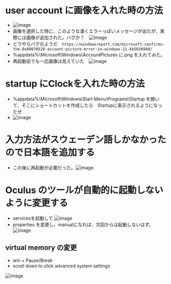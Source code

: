 
# user account に画像を入れた時の方法
* ![image](https://github.com/jamad/jamad.github.io/assets/949913/0f4e780d-c0fe-4bd9-81f1-89282834ae8f)
* 画像を選択した時に、このような凄くエラーっぽいメッセージが出たが、実際には画像が追加された。バグか？　![image](https://github.com/jamad/jamad.github.io/assets/949913/a86f030c-6a46-40f9-a32b-8c35eca4e88e)
* どうやらバグのようだ　`https://windowsreport.com/microsoft-confirms-the-0x80070520-account-picture-error-in-windows-11-kb5036980/`
* %appdata%\Microsoft\Windows\AccountPictures に.png を入れてみた。
* 再起動前でも一応画像は見えていた　![image](https://github.com/jamad/jamad.github.io/assets/949913/47b1e712-1603-48bc-8e91-5458514f2c04)



# startup にClockを入れた時の方法
* %appdata%\Microsoft\Windows\Start Menu\Programs\Startup を開いて、そこにショートカットを作成したら　Startupに表示されるようになったぜ
* ![image](https://github.com/jamad/jamad.github.io/assets/949913/cd8b98ac-f86e-4d62-a3e7-202bf855852e)


# 入力方法がスウェーデン語しかなかったので日本語を追加する
* この後に再起動が必要だった。![image](https://github.com/jamad/jamad.github.io/assets/949913/342be92d-242f-40b9-bc02-96f570b50d99)


# Oculus のツールが自動的に起動しないように変更する
* servicesを起動して ![image](https://github.com/jamad/jamad.github.io/assets/949913/6b1fa41e-c75d-4ce5-ae2c-a97c8236521f)
* properties を変更し、manualになれば、次回からは起動しないはず。　![image](https://github.com/jamad/jamad.github.io/assets/949913/65b3a369-9021-4929-bf44-58f0236c2239)


## virtual memory の変更
  * win + Pause/Break
  * scroll down to click advanced system settings

![image](https://github.com/jamad/jamad.github.io/assets/949913/6992e4eb-f829-4801-a1ae-a462fc723a55)
